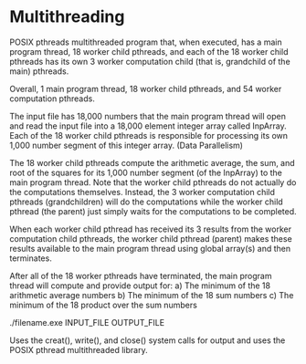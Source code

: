 # Multithreading
POSIX pthreads multithreaded program that, when executed, has a main program thread, 18 worker child pthreads, and each of the 18 worker child pthreads has its own 3 worker computation child (that is, grandchild of the main) pthreads.    

Overall, 1 main program thread, 18 worker child pthreads, and 54 worker computation pthreads.

The input file has 18,000 numbers that the main program thread will open and read the input file into a 18,000 element integer array called InpArray. Each of the 18 worker child pthreads is responsible for processing its own 1,000 number segment of this integer array. (Data Parallelism)

The 18 worker child pthreads compute the arithmetic average, the sum, and root of the squares for its 1,000 number segment (of the InpArray) to the main program thread. Note that the worker child pthreads do not actually do the computations themselves. 
Instead, the 3 worker computation child  pthreads (grandchildren) will do the computations while the worker child pthread (the parent) just simply waits for the computations to be completed.

   When each worker child pthread has received its 3 results from the worker computation child pthreads, the worker child pthread (parent) makes these results available to the main program thread using global array(s) and then terminates.

After all of the 18 worker pthreads have terminated, the main program thread will compute and provide output for:
   a) The minimum of the 18 arithmetic average numbers
   b) The minimum of the 18 sum numbers
   c) The minimum of the 18 product over the sum numbers

./filename.exe INPUT_FILE OUTPUT_FILE

Uses the creat(), write(), and close() system calls for output and uses the POSIX pthread multithreaded library. 



   

